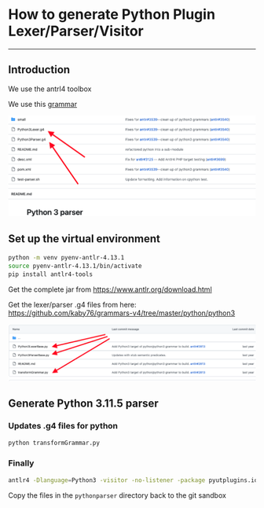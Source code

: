 # How to generate Python Plugin Lexer/Parser/Visitor

------



## Introduction

We use the antrl4 toolbox

We use this [grammar](https://github.com/kaby76/grammars-v4/tree/master/python/python3/Python3)

![GrammarFiles](./GrammarFiles.png)

## Set up the virtual environment





```bash
python -m venv pyenv-antlr-4.13.1
source pyenv-antlr-4.13.1/bin/activate
pip install antlr4-tools
```



Get the complete jar from https://www.antlr.org/download.html

Get the lexer/parser .g4 files from here:  https://github.com/kaby76/grammars-v4/tree/master/python/python3

![AuxillaryFiles](./AuxillaryFiles.png)

## Generate Python 3.11.5 parser



### Updates .g4 files for python

```bash
python transformGrammar.py
```



### Finally

```bash
antlr4 -Dlanguage=Python3 -visitor -no-listener -package pyutplugins.ioplugins.python -o pythonparser *.g4
```

Copy the files in the `pythonparser` directory back to the git sandbox